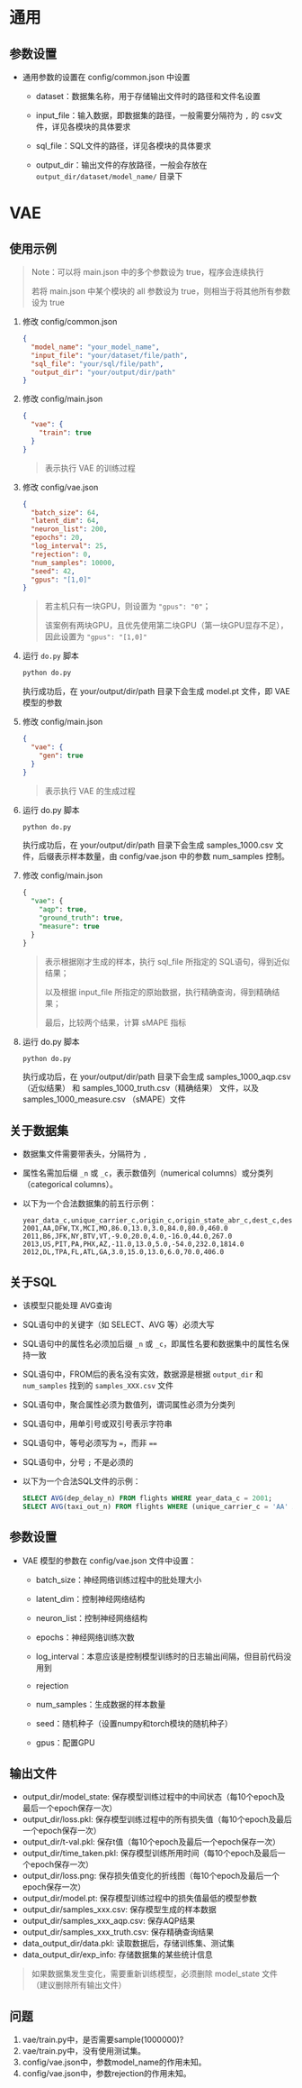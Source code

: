 # 通用

## 参数设置

- 通用参数的设置在 config/common.json 中设置

  - dataset：数据集名称，用于存储输出文件时的路径和文件名设置

  - input_file：输入数据，即数据集的路径，一般需要分隔符为 `,` 的 csv文件，详见各模块的具体要求
  - sql_file：SQL文件的路径，详见各模块的具体要求
  - output_dir：输出文件的存放路径，一般会存放在 `output_dir/dataset/model_name/` 目录下



# VAE

## 使用示例

> Note：可以将 main.json 中的多个参数设为 true，程序会连续执行
>
> 若将 main.json 中某个模块的 all 参数设为 true，则相当于将其他所有参数设为 true

1. 修改 config/common.json

   ```json
   {
     "model_name": "your_model_name",
     "input_file": "your/dataset/file/path",
     "sql_file": "your/sql/file/path",
     "output_dir": "your/output/dir/path"
   }
   ```

   

2. 修改 config/main.json

   ```json
   {
     "vae": {
       "train": true
     }
   }
   ```

   > 表示执行 VAE 的训练过程

3. 修改 config/vae.json

   ```json
   {
     "batch_size": 64,
     "latent_dim": 64,
     "neuron_list": 200,
     "epochs": 20,
     "log_interval": 25,
     "rejection": 0,
     "num_samples": 10000,
     "seed": 42,
     "gpus": "[1,0]"
   }
   ```

   > 若主机只有一块GPU，则设置为 `"gpus": "0"`；
   >
   > 该案例有两块GPU，且优先使用第二块GPU（第一块GPU显存不足），因此设置为 `"gpus": "[1,0]"`

4. 运行 `do.py` 脚本

   ```sh
   python do.py
   ```

   执行成功后，在 your/output/dir/path 目录下会生成 model.pt 文件，即 VAE 模型的参数

5. 修改 config/main.json

   ```json
   {
     "vae": {
       "gen": true
     }
   }
   ```

   > 表示执行 VAE 的生成过程

6. 运行 do.py 脚本

   ```sh
   python do.py
   ```

   执行成功后，在 your/output/dir/path  目录下会生成 samples_1000.csv 文件，后缀表示样本数量，由 config/vae.json 中的参数 num_samples 控制。

7. 修改 config/main.json

   ```sql
   {
     "vae": {
       "aqp": true,
       "ground_truth": true,
       "measure": true
     }
   }
   ```

   > 表示根据刚才生成的样本，执行 sql_file 所指定的 SQL语句，得到近似结果；
   >
   > 以及根据 input_file 所指定的原始数据，执行精确查询，得到精确结果；
   >
   > 最后，比较两个结果，计算 sMAPE 指标

8. 运行 do.py 脚本

   ```sh
   python do.py
   ```

   执行成功后，在 your/output/dir/path  目录下会生成 samples_1000_aqp.csv（近似结果） 和 samples_1000_truth.csv（精确结果） 文件，以及 samples_1000_measure.csv （sMAPE）文件



## 关于数据集

- 数据集文件需要带表头，分隔符为 `,`

- 属性名需加后缀 `_n` 或 `_c`，表示数值列（numerical columns）或分类列（categorical columns）。

- 以下为一个合法数据集的前五行示例：

  ```csv
  year_data_c,unique_carrier_c,origin_c,origin_state_abr_c,dest_c,dest_state_abr_c,dep_delay_n,taxi_out_n,taxi_in_n,arr_delay_n,air_time_n,distance_n
  2001,AA,DFW,TX,MCI,MO,86.0,13.0,3.0,84.0,80.0,460.0
  2011,B6,JFK,NY,BTV,VT,-9.0,20.0,4.0,-16.0,44.0,267.0
  2013,US,PIT,PA,PHX,AZ,-11.0,13.0,5.0,-54.0,232.0,1814.0
  2012,DL,TPA,FL,ATL,GA,3.0,15.0,13.0,6.0,70.0,406.0
  ```



## 关于SQL

- 该模型只能处理 AVG查询

- SQL语句中的关键字（如 SELECT、AVG 等）必须大写

- SQL语句中的属性名必须加后缀 `_n` 或 `_c`，即属性名要和数据集中的属性名保持一致

- SQL语句中，FROM后的表名没有实效，数据源是根据 `output_dir` 和 `num_samples` 找到的 `samples_XXX.csv` 文件

- SQL语句中，聚合属性必须为数值列，谓词属性必须为分类列

- SQL语句中，用单引号或双引号表示字符串

- SQL语句中，等号必须写为 `=`，而非 `==`

- SQL语句中，分号 `;` 不是必须的

- 以下为一个合法SQL文件的示例：

  ```sql
  SELECT AVG(dep_delay_n) FROM flights WHERE year_data_c = 2001;
  SELECT AVG(taxi_out_n) FROM flights WHERE (unique_carrier_c = 'AA' AND origin_c = 'DFW');
  ```



## 参数设置

- VAE 模型的参数在 config/vae.json 文件中设置：

  - batch_size：神经网络训练过程中的批处理大小

  - latent_dim：控制神经网络结构

  - neuron_list：控制神经网络结构

  - epochs：神经网络训练次数

  - log_interval：本意应该是控制模型训练时的日志输出间隔，但目前代码没用到

  - rejection

  - num_samples：生成数据的样本数量

  - seed：随机种子（设置numpy和torch模块的随机种子）

  - gpus：配置GPU




## 输出文件
- output_dir/model_state: 保存模型训练过程中的中间状态（每10个epoch及最后一个epoch保存一次）
- output_dir/loss.pkl: 保存模型训练过程中的所有损失值（每10个epoch及最后一个epoch保存一次）
- output_dir/t-val.pkl: 保存t值（每10个epoch及最后一个epoch保存一次）
- output_dir/time_taken.pkl: 保存模型训练所用时间（每10个epoch及最后一个epoch保存一次）
- output_dir/loss.png: 保存损失值变化的折线图（每10个epoch及最后一个epoch保存一次）
- output_dir/model.pt: 保存模型训练过程中的损失值最低的模型参数
- output_dir/samples_xxx.csv: 保存模型生成的样本数据
- output_dir/samples_xxx_aqp.csv: 保存AQP结果
- output_dir/samples_xxx_truth.csv: 保存精确查询结果
- data_output_dir/data.pkl: 读取数据后，存储训练集、测试集
- data_output_dir/exp_info: 存储数据集的某些统计信息

> 如果数据集发生变化，需要重新训练模型，必须删除 model_state 文件（建议删除所有输出文件）



## 问题

1. vae/train.py中，是否需要sample(1000000)?
2. vae/train.py中，没有使用测试集。
3. config/vae.json中，参数model_name的作用未知。
4. config/vae.json中，参数rejection的作用未知。